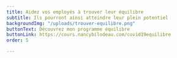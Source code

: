 ```yaml
---
title: Aidez vos employés à trouver leur équilibre
subtitle: Ils pourront ainsi atteindre leur plein potentiel
backgroundImg: "/uploads/trouver-equilibre.png"
buttonText: Découvrez mon programme équilibre
buttonLink: https://cours.nancybilodeau.com/covid19equilibre
order: 5

---
```

